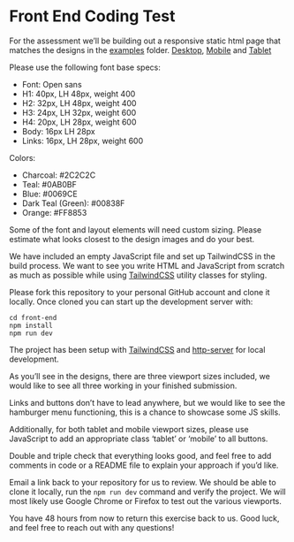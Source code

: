 # Front End Coding Test

For the assessment we’ll be building out a responsive static html page that matches the designs in the [examples](examples/desktop-pricing.jpg) folder. [Desktop](examples/desktop-pricing.jpg), [Mobile](examples/375-pricing.jpg) and [Tablet](examples/768-pricing.jpg)

Please use the following font base specs:
* Font: Open sans
* H1: 40px, LH 48px, weight 400  
* H2: 32px, LH 48px, weight 400
* H3: 24px, LH 32px, weight 600
* H4: 20px, LH 28px, weight 600
* Body: 16px LH 28px
* Links: 16px, LH 28px, weight 600

Colors:
* Charcoal: #2C2C2C
* Teal: #0AB0BF
* Blue: #0069CE
* Dark Teal (Green): #00838F
* Orange: #FF8853

Some of the font and layout elements will need custom sizing. Please estimate what looks closest to the design images and do your best.


We have included an empty JavaScript file and set up TailwindCSS in the build process. We want to see you write HTML and JavaScript from scratch as much as possible while using [TailwindCSS](https://tailwindcss.com/docs/utility-first) utility classes for styling. 

Please fork this repository to your personal GitHub account and clone it locally. Once cloned you can start up the development server with:

```
cd front-end
npm install
npm run dev
```

The project has been setup with [TailwindCSS](https://tailwindcss.com/docs/utility-first) and [http-server](https://www.npmjs.com/package/http-server) for local development.  

As you’ll see in the designs, there are three viewport sizes included, we would like to see all three working in your finished submission.

Links and buttons don’t have to lead anywhere, but we would like to see the hamburger menu functioning, this is a chance to showcase some JS skills.

Additionally, for both tablet and mobile viewport sizes, please use JavaScript to add an appropriate class ‘tablet’ or ‘mobile’ to all buttons.

Double and triple check that everything looks good, and feel free to add comments in code or a README file to explain your approach if you’d like.

Email a link back to your repository for us to review. We should be able to clone it locally, run the `npm run dev` command and verify the project. We will most likely use Google Chrome or Firefox to test out the various viewports.

You have 48 hours from now to return this exercise back to us. Good luck, and feel free to reach out with any questions!
